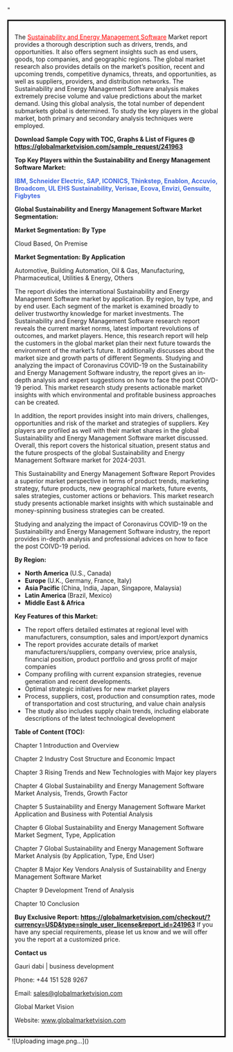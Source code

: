 "<div style='border: 3px solid black; padding: 1em;'>

The <a style='color: #ff0000;' href='https://globalmarketvision.com/reports/global-sustainability-and-energy-management-software-market/241963'>Sustainability and Energy Management Software</a> Market report provides a thorough description such as drivers, trends, and opportunities. It also offers segment insights such as end users, goods, top companies, and geographic regions. The global market research also provides details on the market’s position, recent and upcoming trends, competitive dynamics, threats, and opportunities, as well as suppliers, providers, and distribution networks. The Sustainability and Energy Management Software analysis makes extremely precise volume and value predictions about the market demand. Using this global analysis, the total number of dependent submarkets global is determined. To study the key players in the global market, both primary and secondary analysis techniques were employed.

<strong>Download Sample Copy with TOC, Graphs &amp; List of Figures @</strong><strong> <a style='color: #ff0000;' href='https://globalmarketvision.com/sample_request/241963?utm_source=linkedinPulse&utm_medium=Dhiraj&utm_campaign=Dhiraj'><strong>https://globalmarketvision.com/sample_request/241963 </strong></a></strong>

<strong>Top Key Players within the Sustainability and Energy Management Software Market:</strong>

<strong style='color: #4169e1;'>IBM, Schneider Electric, SAP, ICONICS, Thinkstep, Enablon, Accuvio, Broadcom, UL EHS Sustainability, Verisae, Ecova, Envizi, Gensuite, Figbytes</strong>

<strong>Global Sustainability and Energy Management Software Market Segmentation:</strong>

<strong>Market Segmentation: By Type</strong>

Cloud Based, On Premise

<strong>Market Segmentation: By Application</strong>

Automotive, Building Automation, Oil & Gas, Manufacturing, Pharmaceutical, Utilities & Energy, Others

The report divides the international Sustainability and Energy Management Software market by application. By region, by type, and by end user. Each segment of the market is examined broadly to deliver trustworthy knowledge for market investments. The Sustainability and Energy Management Software research report reveals the current market norms, latest important revolutions of outcomes, and market players. Hence, this research report will help the customers in the global market plan their next future towards the environment of the market’s future. It additionally discusses about the market size and growth parts of different Segments. Studying and analyzing the impact of Coronavirus COVID-19 on the Sustainability and Energy Management Software industry, the report gives an in-depth analysis and expert suggestions on how to face the post COIVD-19 period. This market research study presents actionable market insights with which environmental and profitable business approaches can be created.

In addition, the report provides insight into main drivers, challenges, opportunities and risk of the market and strategies of suppliers. Key players are profiled as well with their market shares in the global Sustainability and Energy Management Software market discussed. Overall, this report covers the historical situation, present status and the future prospects of the global Sustainability and Energy Management Software market for 2024-2031.

This Sustainability and Energy Management Software Report Provides a superior market perspective in terms of product trends, marketing strategy, future products, new geographical markets, future events, sales strategies, customer actions or behaviors. This market research study presents actionable market insights with which sustainable and money-spinning business strategies can be created.

Studying and analyzing the impact of Coronavirus COVID-19 on the Sustainability and Energy Management Software industry, the report provides in-depth analysis and professional advices on how to face the post COIVD-19 period.

<strong>By Region:</strong>
<ul>
  <li><strong> North America </strong>(U.S., Canada)</li>
  <li><strong> Europe </strong>(U.K., Germany, France, Italy)</li>
  <li><strong> Asia Pacific </strong>(China, India, Japan, Singapore, Malaysia)</li>
  <li><strong> Latin America </strong>(Brazil, Mexico)</li>
  <li><strong> Middle East &amp; Africa</strong></li>
</ul>
<strong>Key Features of this Market:</strong>
<ul>
  <li>The report offers detailed estimates at regional level with manufacturers, consumption, sales and import/export dynamics</li>
  <li>The report provides accurate details of market manufacturers/suppliers, company overview, price analysis, financial position, product portfolio and gross profit of major companies</li>
  <li>Company profiling with current expansion strategies, revenue generation and recent developments.</li>
  <li>Optimal strategic initiatives for new market players</li>
  <li>Process, suppliers, cost, production and consumption rates, mode of transportation and cost structuring, and value chain analysis</li>
  <li>The study also includes supply chain trends, including elaborate descriptions of the latest technological development</li>
</ul>
<strong>Table of Content (TOC): </strong>

Chapter 1 Introduction and Overview

Chapter 2 Industry Cost Structure and Economic Impact

Chapter 3 Rising Trends and New Technologies with Major key players

Chapter 4 Global Sustainability and Energy Management Software Market Analysis, Trends, Growth Factor

Chapter 5 Sustainability and Energy Management Software Market Application and Business with Potential Analysis

Chapter 6 Global Sustainability and Energy Management Software Market Segment, Type, Application

Chapter 7 Global Sustainability and Energy Management Software Market Analysis (by Application, Type, End User)

Chapter 8 Major Key Vendors Analysis of Sustainability and Energy Management Software Market

Chapter 9 Development Trend of Analysis

Chapter 10 Conclusion

<strong>Buy Exclusive Report:</strong><strong> <a style='color: #ff0000;' href='https://globalmarketvision.com/checkout/?currency=USD&type=single_user_license&report_id=241963?utm_source=linkedinPulse&utm_medium=Dhiraj&utm_campaign=Dhiraj'>https://globalmarketvision.com/checkout/?currency=USD&type=single_user_license&report_id=241963</a></strong>
If you have any special requirements, please let us know and we will offer you the report at a customized price.

<strong>Contact us</strong>

Gauri dabi | business development

Phone: +44 151 528 9267

Email: <a href='mailto:sales@globalmarketvision.com'>sales@globalmarketvision.com</a>

Global Market Vision

Website: <a href='http://www.globalmarketvision.com/'>www.globalmarketvision.com</a>

</div>"
![Uploading image.png…]()
